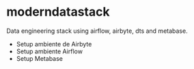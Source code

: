 # moderndatastack
Data engineering stack using airflow, airbyte, dts and metabase.

 - Setup ambiente de Airbyte
 - Setup ambiente Airflow
 - Setup Metabase